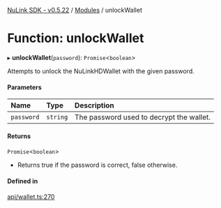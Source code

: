 [NuLink SDK - v0.5.22](../README.md) / [Modules](../modules.md) / unlockWallet

# Function: unlockWallet

▸ **unlockWallet**(`password`): `Promise`<`boolean`\>

Attempts to unlock the NuLinkHDWallet with the given password.

#### Parameters

| Name | Type | Description |
| :------ | :------ | :------ |
| `password` | `string` | The password used to decrypt the wallet. |

#### Returns

`Promise`<`boolean`\>

- Returns true if the password is correct, false otherwise.

#### Defined in

[api/wallet.ts:270](https://github.com/NuLink-network/nulink-sdk/blob/d9e8f81/src/api/wallet.ts#L270)
